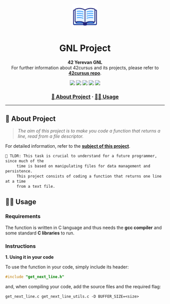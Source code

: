 <a name="readme-top"></a>
<div align="center">
  <!-- Logo -->
  <a href="https://github.com/dpetrosy/42-Get-Next-Line">
  <img src="README_files/logo.png" alt="Logo" width="80" height="80">
  </a>

  <!-- Project Name -->
  <h1>GNL Project</h1>

  <!-- Short Description -->
  <p align="center">
	  <b>42 Yerevan GNL</b><br>
	  For further information about 42cursus and its projects, please refer to <a href="https://github.com/dpetrosy/42cursus"><b>42cursus repo</b></a>.
  </p>

  <!-- Badges -->
  <p>
    <img src="https://img.shields.io/badge/score-125%20%2F%20100-success?style=for-the-badge" />
    <img src="https://img.shields.io/github/repo-size/dpetrosy/42-Get-Next-Line?style=for-the-badge&logo=github">
    <img src="https://img.shields.io/github/languages/count/dpetrosy/42-Get-Next-Line?style=for-the-badge&logo=" />
    <img src="https://img.shields.io/github/languages/top/dpetrosy/42-Get-Next-Line?style=for-the-badge" />
    <img src="https://img.shields.io/github/last-commit/dpetrosy/42-Get-Next-Line?style=for-the-badge" />
  </p>

  <h3>
      <a href="#-about-project">📜 About Project</a>
    <span> · </span>
      <a href="#-usage">👨‍💻 Usage</a>
  </h3>
</div>

---

## 📜 About Project

> _The aim of this project is to make you code a function that returns a line, read from a file descriptor._

For detailed information, refer to the [**subject of this project**](README_files/gnl_subject.pdf).

	🚀 TLDR: This task is crucial to understand for a future programmer, since much of the 
		 time is based on manipulating files for data management and persistence.
		 This project consists of coding a function that returns one line at a time 
		 from a text file.

## 👨‍💻 Usage
### Requirements

The function is written in C language and thus needs the **gcc compiler** and some standard **C libraries** to run.

### Instructions
**1. Using it in your code**

To use the function in your code, simply include its header:

```C
#include "get_next_line.h"
```
and, when compiling your code, add the source files and the required flag:

```shell
get_next_line.c get_next_line_utils.c -D BUFFER_SIZE=<size>
```
